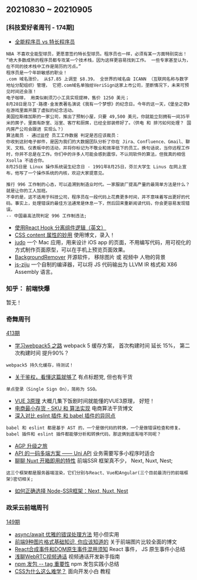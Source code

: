 ## 20210830 ~ 20210905
### [科技爱好者周刊 - 174期]
* [全能程序员 vs 特长程序员](https://github.com/ruanyf/weekly/blob/master/docs/issue-174.md)
```
NBA 不喜欢全能型球员，更愿意签约特长型球员。程序员也一样，必须有某一方面特别突出！
“绝大多数成熟的程序员都专攻某一个技术栈，因为这样更容易找到工作。 一些专家甚至认为，在不同的技术栈中工作是简历的污点。”
程序员是一个年龄敏感的职业！
.com 域名涨价， 从$7.85 上调至 $8.39， 全世界的域名由 ICANN （互联网名称与数字地址分配组织）管理， 它把.com域名单独给VeriSign这家上市公司，垄断情况下，未来可预见时间还会涨！
电子咖啡， 用类似剃须刀小工具实现提神，售价 1250 美元；
8月28日是马丁·路德·金发表著名演说《我有一个梦想》的纪念日。今年的这一天，《堡垒之夜》在游戏里面开展了虚拟的纪念活动。
美国拉斯维加斯的一家公司，推出了预制小屋，只要 49,500 美元，你就能立刻拥有一间35平米的房子，里面有卧室、浴室、客厅和厨房，已经全部装修好了。（供电 和 排污如何处理？ 国内房产公司会跟进 实现么？）
算法裁员 - 通过监控 员工工作数据 判定是否应该裁员：
你收到这封电子邮件，是因为我们的大数据团队分析了你在 Jira、Confluence、Gmail、聊天、文档、仪表板中的活动，并将你标记为不敬业和效率低下的员工。换句话说，当你远程工作时，你并不总是在工作。你们中的许多人可能会感到震惊，不认同软件的算法，但我真的相信 Xsolla 不适合你。
8月25日是 Linux 操作系统诞生纪念日 - 1991年8月25日，芬兰大学生 Linus 在网上宣布，他写了一个操作系统的内核，欢迎大家提意见。

推行 996 工作制的心态，可以追溯到制造业时代。一家服装厂提高产量的最简单方法是什么？就是让你的工人加班。
不幸的是，这不适用于科技公司，程序员在一段代码上花费更多时间，并不意味着写出更好的代码。事实上，处理错误的最佳方法通常是休息一下，然后回来重新阅读代码，你会更容易发现错误。
-- 中国最高法院判定 996 工作制违法;
```
* [使用React Hook 分离组件逻辑（英文）](https://felixgerschau.com/react-hooks-separation-of-concerns)
* [CSS content 属性的妙用](https://echeverra.cn/2021/08/06/css-content/) 使用博文，录入！
* [judo](https://www.judo.app/) 一个 Mac 应用，用来设计 iOS app 的页面，不用编写代码，用可视化的方式制作页面原型，可以在手机上预览页面效果。
* [BackgroundRemover](https://github.com/nadermx/backgroundremover) 开源软件， 移除图片 或 视频中 人物的背景
* [js-ziju](https://github.com/wizardpisces/js-ziju) 一个自制的编译器，可以将 JS 代码输出为 LLVM IR 格式和 X86 Assembly 语言。

### 知乎： 前端快爆
暂无！


### 奇舞周刊
[413期](https://weekly.75.team/issue413.html)
* [学习webpack5 之路](https://mp.weixin.qq.com/s/pwynolH0pTtT38f-xBUsXw) webpack 5 缓存方案， 首次构建时间 延长 15%， 第二次构建时间 提升90%？
```
webpack5 持久化缓存，待测试！
```
* [关于鉴权，看懂这篇就够了](https://mp.weixin.qq.com/s/-Yf6a58H7WDB1luOORhDJw) 有点标题党, 但也有干货
```
单点登录（Single Sign On），简称为 SSO。
```
* [VUE 3原理](https://mp.weixin.qq.com/s/fsyqkj5FhjHxzMLw9MgjZQ) 大概几集下饭剧时间就能懂的VUE3原理， 好短！
* [电商最小存货 - SKU 和 算法实现](https://mp.weixin.qq.com/s/A2BLVnhas49Z1pj6OubymA) 电商算法干货博文
* [深入对比 eslint 插件 和 babel 插件的异同点](https://mp.weixin.qq.com/s/73TYS14n_J4nRZrj9pCt0g)
```
babel 和 eslint 都是基于 AST 的，一个是做代码的转换，一个是做错误检查和修复。babel 插件和 eslint 插件都能够分析和转换代码，那这俩到底有啥不同呢？
```
* [AGP 升级之旅](https://mp.weixin.qq.com/s/ccdY77Ys44Hw5E20QbAxdg)
* [API 的一码多端方案 —— Uni API](https://mp.weixin.qq.com/s/0lMjHYZV7zaJg1I145M7qA) 业务需要写多小程序时适合
* [聊聊 Nuxt 开箱即用的特性](https://mp.weixin.qq.com/s/fvv12ZPxiEpCzER3Q-X5pQ) 前端SSR 框架真不少， Next, Nuxt, Nest;
```
这三个框架都是服务器端渲染，它们分别与React、Vue和Angular(三个目前最流行的前端框架)密切相关;
```
* [如何正确选择 Node-SSR框架：Next, Nuxt, Nest](https://www.shangmayuan.com/a/21c58b303f0b4ab3b8d0398e.html)


### 政采云前端周刊
[149期](https://weekly.zoo.team/detail/149)
* [async/await 优雅的错误处理方法](https://juejin.cn/post/6844903767129718791) 短小但实用
* [前端9种图片格式基础知识, 你应该知道的](https://juejin.cn/post/7000154907156152327#comment) 关于前端图片比较全面的博文
* [React合成事件和DOM原生事件混用须知](https://juejin.cn/post/6844903502729183239) React 事件， JS 原生事件小总结
* [浅聊WebRTC视频通话](https://juejin.cn/post/7000205126719766565#comment) 视频通话开发新手指南
* [npm 发包 -- tag 重要性](https://www.yuque.com/docs/share/620c0da0-3e12-4473-b2e7-51ee52cf3e66?#%20%E3%80%8Anpm%20%E5%8F%91%E5%8C%85%20--%20tag%20%E9%87%8D%E8%A6%81%E6%80%A7%E3%80%8B) npm 发包实践小总结
* [CSS为什么这么难学？](https://mp.weixin.qq.com/s/_B9DAl6yTnxm5VN3zX_ljQ) 面向开发小白 教程